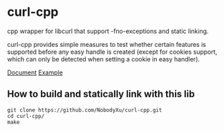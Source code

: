 # curl-cpp

cpp wrapper for libcurl that support -fno-exceptions and static linking.

curl-cpp provides simple measures to test whether certain features is supported before any easy handle is created
(except for cookies support, which can only be detected when setting a cookie in easy handler).

[Document](https://nobodyxu.github.io/curl-cpp/index.html)
[Example](https://github.com/NobodyXu/curl-cpp/tree/master/example)

## How to build and statically link with this lib

```
git clone https://github.com/NobodyXu/curl-cpp.git
cd curl-cpp/
make
```
